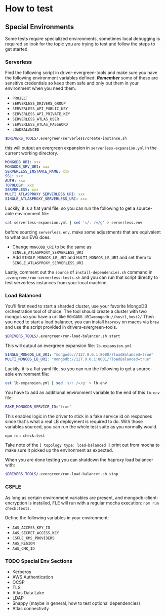 # How to test

## Special Environments

Some tests require specialized environments, sometimes local debugging is required so look for the topic you are trying to test and follow the steps to get started.

### Serverless

Find the following script in driver-evergreen-tools and make sure you have the following environment variables defined.
_**Remember**_ some of these are sensitive credentials so keep them safe and only put them in your environment when you need them.

- `PROJECT`
- `SERVERLESS_DRIVERS_GROUP`
- `SERVERLESS_API_PUBLIC_KEY`
- `SERVERLESS_API_PRIVATE_KEY`
- `SERVERLESS_ATLAS_USER`
- `SERVERLESS_ATLAS_PASSWORD`
- `LOADBALANCED`

```sh
$DRIVERS_TOOLS/.evergreen/serverless/create-instance.sh
```

this will output an evergreen expansion in `serverless-expansion.yml` in the current working directory.

```yml
MONGODB_URI: xxx
MONGODB_SRV_URI: xxx
SERVERLESS_INSTANCE_NAME: xxx
SSL: xxx
AUTH: xxx
TOPOLOGY: xxx
SERVERLESS: xxx
MULTI_ATLASPROXY_SERVERLESS_URI: xxx
SINGLE_ATLASPROXY_SERVERLESS_URI: xxx
```

Luckily, it is a flat yaml file, so you can run the following to get a source-able environment file:

```sh
cat serverless-expansion.yml | sed 's/: /=/g' > serverless.env
```

before sourcing `serverless.env`, make some adjustments that are equivalent to what our EVG does.

- Change `MONGODB_URI` to be the same as `SINGLE_ATLASPROXY_SERVERLESS_URI`
- Add `SINGLE_MONGOS_LB_URI` and `MULTI_MONGOS_LB_URI` and set them to `SINGLE_ATLASPROXY_SERVERLESS_URI`

Lastly, comment out the `source` of `install-dependencies.sh` command in `.evergreen/run-serverless-tests.sh` and you can run that script directly to test serverless instances from your local machine.

### Load Balanced

You'll first need to start a sharded cluster, use your favorite MongoDB orchestration tool of choice.
The tool should create a cluster with two mongos so you have a uri like `MONGODB_URI=mongodb://host1,host2/`
Then you need to start a load balancer, you can install `haproxy` on macos via `brew` and use the script provided in drivers-evergreen-tools.

```sh
$DRIVERS_TOOLS/.evergreen/run-load-balancer.sh start
```

This will output an evergreen expansion file: `lb-expansion.yml`

```yaml
SINGLE_MONGOS_LB_URI: "mongodb://127.0.0.1:8000/?loadBalanced=true"
MULTI_MONGOS_LB_URI: "mongodb://127.0.0.1:8001/?loadBalanced=true"
```

Luckily, it is a flat yaml file, so you can run the following to get a source-able environment file:

```sh
cat lb-expansion.yml | sed 's/: /=/g' > lb.env
```

You have to add an additional environment variable to the end of this `lb.env` file:

```sh
FAKE_MONGODB_SERVICE_ID="true"
```

This enables logic in the driver to stick in a fake service id on responses since that's what a real LB deployment is required to do.
With those variables sourced, you can run the whole test suite as you normally would.

```sh
npm run check:test
```

Take note of the `[ topology type: load-balanced ]` print out from mocha to make sure it picked up the environment as expected.

When you are done testing you can shutdown the haproxy load balancer with:

```sh
$DRIVERS_TOOLS/.evergreen/run-load-balancer.sh stop
```

### CSFLE

As long as certain environment variables are present, and mongodb-client-encryption is installed, FLE will run with a regular mocha execution: `npm run check:tests`.

Define the following variables in your environment:

- `AWS_ACCESS_KEY_ID`
- `AWS_SECRET_ACCESS_KEY`
- `CSFLE_KMS_PROVIDERS`
- `AWS_REGION`
- `AWS_CMK_ID`

### TODO Special Env Sections

- Kerberos
- AWS Authentication
- OCSP
- TLS
- Atlas Data Lake
- LDAP
- Snappy (maybe in general, how to test optional dependencies)
- Atlas connectivity
